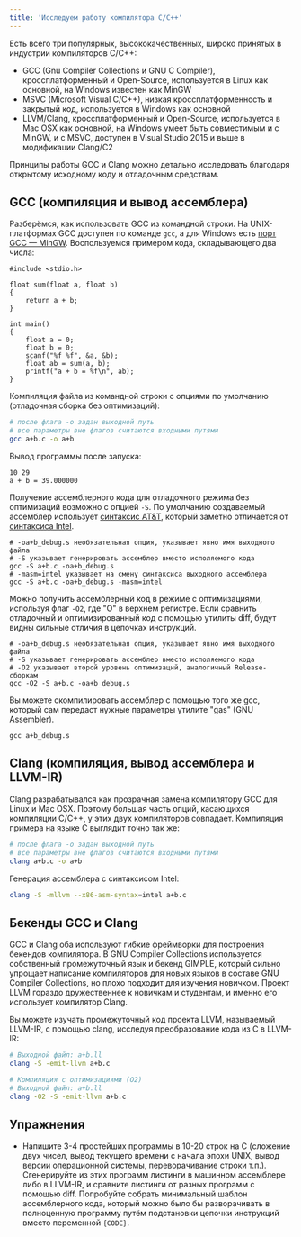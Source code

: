 ```yaml
---
title: 'Исследуем работу компилятора C/C++'
---
```


Есть всего три популярных, высококачественных, широко принятых в индустрии компиляторов C/C++:

- GCC (Gnu Compiler Collections и GNU C Compiler), кроссплатформенный и Open-Source, используется в Linux как основной, на Windows известен как MinGW
- MSVC (Microsoft Visual C/C++), низкая кроссплатформенность и закрытый код, используется в Windows как основной
- LLVM/Clang, кроссплатформенный и Open-Source, используется в Mac OSX как основной, на Windows умеет быть совместимым и с MinGW, и с MSVC, доступен в Visual Studio 2015 и выше в модификации Clang/C2

Принципы работы GCC и Clang можно детально исследовать благодаря открытому исходному коду и отладочным средствам.

## GCC (компиляция и вывод ассемблера)

Разберёмся, как использовать GCC из командной строки. На UNIX-платформах GCC доступен по команде `gcc`, а для Windows есть [порт GCC — MinGW](https://sourceforge.net/projects/mingw/files/). Воспользуемся примером кода, складывающего два числа:

```
#include <stdio.h>

float sum(float a, float b)
{
    return a + b;
}

int main()
{
    float a = 0;
    float b = 0;
    scanf("%f %f", &a, &b);
    float ab = sum(a, b);
    printf("a + b = %f\n", ab);
}
```

Компиляция файла из командной строки с опциями по умолчанию (отладочная сборка без оптимизаций):

```bash
# после флага -o задан выходной путь
# все параметры вне флагов считаются входными путями
gcc a+b.c -o a+b
```

Вывод программы после запуска:

```
10 29
a + b = 39.000000
```

Получение ассемблерного кода для отладочного режима без оптимизаций возможно с опцией `-S`. По умолчанию создаваемый ассемблер использует [синтаксис AT&amp;T](https://ru.wikipedia.org/wiki/AT%26T-%D1%81%D0%B8%D0%BD%D1%82%D0%B0%D0%BA%D1%81%D0%B8%D1%81), который заметно отличается от [синтаксиса Intel](https://ru.wikipedia.org/wiki/Intel-%D1%81%D0%B8%D0%BD%D1%82%D0%B0%D0%BA%D1%81%D0%B8%D1%81).

```
# -oa+b_debug.s необязательная опция, указывает явно имя выходного файла
# -S указывает генерировать ассемблер вместо исполяемого кода
gcc -S a+b.c -oa+b_debug.s
# -masm=intel указывает на смену синтаксиса выходного ассемблера
gcc -S a+b.c -oa+b_debug.s -masm=intel
```

Можно получить ассемблерный код в режиме с оптимизациями, используя флаг `-O2`, где "O" в верхнем регистре. Если сравнить отладочный и оптимизированный код с помощью утилиты diff, будут видны сильные отличия в цепочках инструкций.

```
# -oa+b_debug.s необязательная опция, указывает явно имя выходного файла
# -S указывает генерировать ассемблер вместо исполяемого кода
# -O2 указывает второй уровень оптимизаций, аналогичный Release-сборкам
gcc -O2 -S a+b.c -oa+b_debug.s
```

Вы можете скомпилировать ассемблер с помощью того же gcc, который сам передаст нужные параметры утилите "gas" (GNU Assembler).

```
gcc a+b_debug.s
```

## Clang (компиляция, вывод ассемблера и LLVM-IR)

Clang разрабатывался как прозрачная замена компилятору GCC для Linux и Mac OSX. Поэтому большая часть опций, касающихся компиляции C/C++, у этих двух компиляторов совпадает. Компиляция примера на языке C выглядит точно так же:

```bash
# после флага -o задан выходной путь
# все параметры вне флагов считаются входными путями
clang a+b.c -o a+b
```

Генерация ассемблера с синтаксисом Intel:

```bash
clang -S -mllvm --x86-asm-syntax=intel a+b.c
```

## Бекенды GCC и Clang

GCC и Clang оба используют гибкие фреймворки для построения бекендов компилятора. В GNU Compiler Collections используется собственный промежуточный язык и бекенд GIMPLE, который сильно упрощает написание компиляторов для новых языков в составе GNU Compiler Collections, но плохо подходит для изучения новичком. Проект LLVM гораздо дружественнее к новичкам и студентам, и именно его использует компилятор Clang.

Вы можете изучать промежуточный код проекта LLVM, называемый LLVM-IR, с помощью clang, исследуя преобразование кода из C в LLVM-IR:

```bash
# Выходной файл: a+b.ll
clang -S -emit-llvm a+b.c

# Компиляция с оптимизациями (O2)
# Выходной файл: a+b.ll
clang -O2 -S -emit-llvm a+b.c
```

## Упражнения

- Напишите 3-4 простейших программы в 10-20 строк на C (сложение двух чисел, вывод текущего времени с начала эпохи UNIX, вывод версии операционной системы, переворачивание строки т.п.). Сгенерируйте из этих программ листинги в машинном ассемблере либо в LLVM-IR, и сравните листинги от разных программ с помощью diff. Попробуйте собрать минимальный шаблон ассемблерного кода, который можно было бы разворачивать в полноценную программу путём подстановки цепочки инструкций вместо переменной `{CODE}`.
